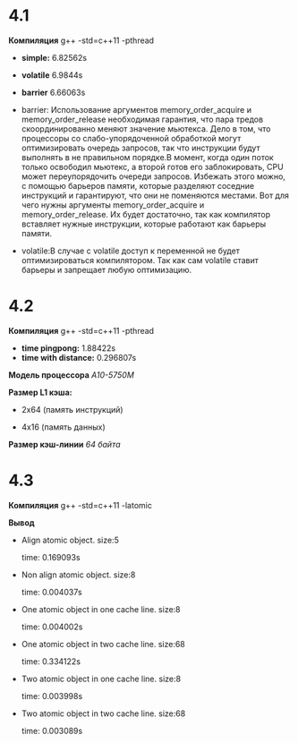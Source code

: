 # 4.1
**Компиляция** g++ -std=c++11 -pthread
* **simple:** 6.82562s
* **volatile** 6.9844s
* **barrier** 6.66063s
*   barrier: Использование аргументов memory_order_acquire и memory_order_release необходимая гарантия, что пара тредов скоординированно меняют значение мьютекса. 
Дело в том, что процессоры со слабо-упорядоченной обработкой могут оптимизировать очередь запросов, так что инструкции будут выполнять в не правильном порядке.В момент, когда один поток только освободил мьютекс, а второй готов его заблокировать, CPU может переупорядочить очереди запросов.
Избежать этого можно, с помощью барьеров памяти, которые разделяют соседние инструкций и гарантируют, что они не поменяются местами. Вот для чего нужны аргументы memory_order_acquire и memory_order_release. Их будет достаточно, так как компилятор вставляет нужные инструкции, которые работают как барьеры памяти.

*   volatile:В случае с volatile доступ к переменной не будет оптимизироваться компилятором. Так как сам volatile ставит барьеры и запрещает любую оптимизацию.

# 4.2
**Компиляция** g++ -std=c++11 -pthread
* **time pingpong:** 1.88422s
* **time with distance:** 0.296807s

**Модель процессора** *A10-5750M*

**Размер L1 кэша:** 

* 2х64 (память инструкций)

* 4х16 (память данных)

**Размер кэш-линии** *64 байта*

# 4.3

**Компиляция** g++ -std=c++11 -latomic

**Вывод**
* Align atomic object. size:5

    time: 0.169093s
 
* Non align atomic object. size:8
 
    time: 0.004037s
 
* One atomic object in one cache line. size:8
 
    time: 0.004002s

* One atomic object in two cache line. size:68
 
    time: 0.334122s

* Two atomic object in one cache line. size:8
 
    time: 0.003998s

* Two atomic object in two cache line. size:68
 
     time: 0.003089s
